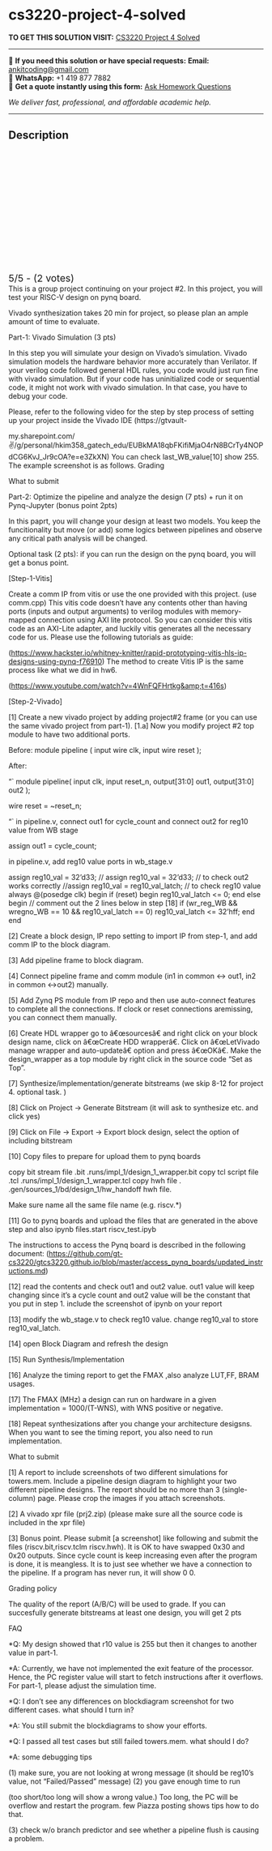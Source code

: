# cs3220-project-4-solved
**TO GET THIS SOLUTION VISIT:** [CS3220 Project 4 Solved](https://www.ankitcodinghub.com/product/cs3220-project-4-10-pts-bonus-point-2-pts-solved/)


---

📩 **If you need this solution or have special requests:** **Email:** ankitcoding@gmail.com  
📱 **WhatsApp:** +1 419 877 7882  
📄 **Get a quote instantly using this form:** [Ask Homework Questions](https://www.ankitcodinghub.com/services/ask-homework-questions/)

*We deliver fast, professional, and affordable academic help.*

---

<h2>Description</h2>



<div class="kk-star-ratings kksr-auto kksr-align-center kksr-valign-top" data-payload="{&quot;align&quot;:&quot;center&quot;,&quot;id&quot;:&quot;126184&quot;,&quot;slug&quot;:&quot;default&quot;,&quot;valign&quot;:&quot;top&quot;,&quot;ignore&quot;:&quot;&quot;,&quot;reference&quot;:&quot;auto&quot;,&quot;class&quot;:&quot;&quot;,&quot;count&quot;:&quot;2&quot;,&quot;legendonly&quot;:&quot;&quot;,&quot;readonly&quot;:&quot;&quot;,&quot;score&quot;:&quot;5&quot;,&quot;starsonly&quot;:&quot;&quot;,&quot;best&quot;:&quot;5&quot;,&quot;gap&quot;:&quot;4&quot;,&quot;greet&quot;:&quot;Rate this product&quot;,&quot;legend&quot;:&quot;5\/5 - (2 votes)&quot;,&quot;size&quot;:&quot;24&quot;,&quot;title&quot;:&quot;CS3220 Project 4  Solved&quot;,&quot;width&quot;:&quot;138&quot;,&quot;_legend&quot;:&quot;{score}\/{best} - ({count} {votes})&quot;,&quot;font_factor&quot;:&quot;1.25&quot;}">

<div class="kksr-stars">

<div class="kksr-stars-inactive">
            <div class="kksr-star" data-star="1" style="padding-right: 4px">


<div class="kksr-icon" style="width: 24px; height: 24px;"></div>
        </div>
            <div class="kksr-star" data-star="2" style="padding-right: 4px">


<div class="kksr-icon" style="width: 24px; height: 24px;"></div>
        </div>
            <div class="kksr-star" data-star="3" style="padding-right: 4px">


<div class="kksr-icon" style="width: 24px; height: 24px;"></div>
        </div>
            <div class="kksr-star" data-star="4" style="padding-right: 4px">


<div class="kksr-icon" style="width: 24px; height: 24px;"></div>
        </div>
            <div class="kksr-star" data-star="5" style="padding-right: 4px">


<div class="kksr-icon" style="width: 24px; height: 24px;"></div>
        </div>
    </div>

<div class="kksr-stars-active" style="width: 138px;">
            <div class="kksr-star" style="padding-right: 4px">


<div class="kksr-icon" style="width: 24px; height: 24px;"></div>
        </div>
            <div class="kksr-star" style="padding-right: 4px">


<div class="kksr-icon" style="width: 24px; height: 24px;"></div>
        </div>
            <div class="kksr-star" style="padding-right: 4px">


<div class="kksr-icon" style="width: 24px; height: 24px;"></div>
        </div>
            <div class="kksr-star" style="padding-right: 4px">


<div class="kksr-icon" style="width: 24px; height: 24px;"></div>
        </div>
            <div class="kksr-star" style="padding-right: 4px">


<div class="kksr-icon" style="width: 24px; height: 24px;"></div>
        </div>
    </div>
</div>


<div class="kksr-legend" style="font-size: 19.2px;">
            5/5 - (2 votes)    </div>
    </div>
This is a group project continuing on your project #2. In this project, you will test your RISC-V design on pynq board.

Vivado synthesization takes 20 min for project, so please plan an ample amount of time to evaluate.

Part-1: Vivado Simulation (3 pts)

In this step you will simulate your design on Vivado’s simulation. Vivado simulation models the hardware behavior more accurately than Verilator. If your verilog code followed general HDL rules, you code would just run fine with vivado simulation. But if your code has uninitialized code or sequential code, it might not work with vivado simulation. In that case, you have to debug your code.

Please, refer to the following video for the step by step process of setting up your project inside the Vivado IDE (https://gtvault-

my.sharepoint.com/:v:/g/personal/hkim358_gatech_edu/EUBkMA18qbFKifiMjaO4rN8BCrTy4NOPdCG6KvJ_Jr9cOA?e=e3ZkXN) You can check last_WB_value[10] show 255. The example screenshot is as follows. Grading

What to submit

Part-2: Optimize the pipeline and analyze the design (7 pts) + run it on Pynq-Jupyter (bonus point 2pts)

In this paprt, you will change your design at least two models. You keep the funcitionality but move (or add) some logics between pipelines and observe any critical path analysis will be changed.

Optional task (2 pts): if you can run the design on the pynq board, you will get a bonus point.

[Step-1-Vitis]

Create a comm IP from vitis or use the one provided with this project. (use comm.cpp) This vitis code doesn’t have any contents other than having ports (inputs and output arguments) to verilog modules with memory-mapped connection using AXI lite protocol. So you can consider this vitis code as an AXI-Lite adapter, and luckily vitis generates all the necessary code for us. Please use the following tutorials as guide:

(https://www.hackster.io/whitney-knitter/rapid-prototyping-vitis-hls-ip-designs-using-pynq-f76910) The method to create Vitis IP is the same process like what we did in hw6.

(https://www.youtube.com/watch?v=4WnFQFHrtkg&amp;t=416s)

[Step-2-Vivado]

[1] Create a new vivado project by adding project#2 frame (or you can use the same vivado project from part-1). [1.a] Now you modify project #2 top module to have two additional ports.

Before: module pipeline ( input wire clk, input wire reset );

After:

“` module pipeline( input clk, input reset_n, output[31:0] out1, output[31:0] out2 );

wire reset = ~reset_n;

“` in pipeline.v, connect out1 for cycle_count and connect out2 for reg10 value from WB stage

assign out1 = cycle_count;

in pipeline.v, add reg10 value ports in wb_stage.v

assign reg10_val = 32’d33; // assign reg10_val = 32’d33; // to check out2 works correctly //assign reg10_val = reg10_val_latch; // to check reg10 value always @(posedge clk) begin if (reset) begin reg10_val_latch &lt;= 0; end else begin // comment out the 2 lines below in step [18] if (wr_reg_WB &amp;&amp; wregno_WB == 10 &amp;&amp; reg10_val_latch == 0) reg10_val_latch &lt;= 32’hff; end end

[2] Create a block design, IP repo setting to import IP from step-1, and add comm IP to the block diagram.

[3] Add pipeline frame to block diagram.

[4] Connect pipeline frame and comm module (in1 in common &lt;-&gt; out1, in2 in common &lt;-&gt;out2) manually.

[5] Add Zynq PS module from IP repo and then use auto-connect features to complete all the connections. If clock or reset connections aremissing, you can connect them manually.

[6] Create HDL wrapper go to â€œsourcesâ€ and right click on your block design name, click on â€œCreate HDD wrapperâ€. Click on â€œLetVivado manage wrapper and auto-updateâ€ option and press â€œOKâ€. Make the design_wrapper as a top module by right click in the source code “Set as Top”.

[7] Synthesize/implementation/generate bitstreams (we skip 8-12 for project 4. optional task. )

[8] Click on Project -&gt; Generate Bitstream (it will ask to synthesize etc. and click yes)

[9] Click on File -&gt; Export -&gt; Export block design, select the option of including bitstream

[10] Copy files to prepare for upload them to pynq boards

copy bit stream file .bit .runs/impl_1/design_1_wrapper.bit copy tcl script file .tcl .runs/impl_1/design_1_wrapper.tcl copy hwh file . .gen/sources_1/bd/design_1/hw_handoff hwh file.

Make sure name all the same file name (e.g. riscv.*)

[11] Go to pynq boards and upload the files that are generated in the above step and also ipynb files.start riscv_test.ipyb

The instructions to access the Pynq board is described in the following document: (https://github.com/gt-cs3220/gtcs3220.github.io/blob/master/access_pynq_boards/updated_instructions.md)

[12] read the contents and check out1 and out2 value. out1 value will keep changing since it’s a cycle count and out2 value will be the constant that you put in step 1. include the screenshot of ipynb on your report

[13] modify the wb_stage.v to check reg10 value. change reg10_val to store reg10_val_latch.

[14] open Block Diagram and refresh the design

[15] Run Synthesis/Implementation

[16] Analyze the timing report to get the FMAX ,also analyze LUT,FF, BRAM usages.

[17] The FMAX (MHz) a design can run on hardware in a given implementation = 1000/(T-WNS), with WNS positive or negative.

[18] Repeat synthesizations after you change your architecture desigsns. When you want to see the timing report, you also need to run implementation.

What to submit

[1] A report to include screenshots of two different simulations for towers.mem. Include a pipeline design diagram to highlight your two different pipeline designs. The report should be no more than 3 (single-column) page. Please crop the images if you attach screenshots.

[2] A vivado xpr file (prj2.zip) (please make sure all the source code is included in the xpr file)

[3] Bonus point. Please submit [a screenshot] like following and submit the files (riscv.bit,riscv.tclm riscv.hwh). It is OK to have swapped 0x30 and 0x20 outputs. Since cycle count is keep increasing even after the program is done, it is meangless. It is to just see whether we have a connection to the pipeline. If a program has never run, it will show 0 0.

Grading policy

The quality of the report (A/B/C) will be used to grade. If you can succesfully generate bitstreams at least one design, you will get 2 pts

FAQ

*Q: My design showed that r10 value is 255 but then it changes to another value in part-1.

*A: Currently, we have not implemented the exit feature of the processor. Hence, the PC register value will start to fetch instructions after it overflows. For part-1, please adjust the simulation time.

*Q: I don’t see any differences on blockdiagram screenshot for two different cases. what should I turn in?

*A: You still submit the blockdiagrams to show your efforts.

*Q: I passed all test cases but still failed towers.mem. what should I do?

*A: some debugging tips

(1) make sure, you are not looking at wrong message (it should be reg10’s value, not “Failed/Passed” message) (2) you gave enough time to run

(too short/too long will show a wrong value.) Too long, the PC will be overflow and restart the program. few Piazza posting shows tips how to do that.

(3) check w/o branch predictor and see whether a pipeline flush is causing a problem.
